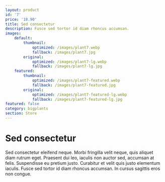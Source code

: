 ```yaml
---
layout: product
id: '7'
price: '18.90'
title: Sed consectetur
description: Fusce sed tortor id diam rhoncus accumsan.
images:
    default:
        thumbnail:
            optimized: /images/plant7.webp
            fallback: /images/plant7.jpg
        original:
            optimized: /images/plant7-lg.webp
            fallback: /images/plant7-lg.jpg
    featured: 
        thumbnail:
            optimized: /images/plant7-featured.webp
            fallback: /images/plant7-featured.jpg
        original:
            optimized: /images/plant7-featured-lg.webp
            fallback: /images/plant7-featured-lg.jpg
featured: false
category: bigplants
section: Store
---
```


# Sed consectetur

Sed consectetur eleifend neque. Morbi fringilla velit neque, quis aliquet diam rutrum eget. Praesent dui leo, iaculis non auctor sed, accumsan at felis. Suspendisse eu pretium justo. Curabitur et velit quis justo elementum iaculis. Fusce sed tortor id diam rhoncus accumsan. In cursus sagittis eros non congue.